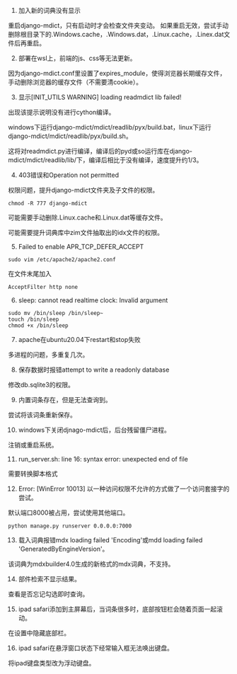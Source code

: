 1. 加入新的词典没有显示

重启django-mdict，只有启动时才会检查文件夹变动。
如果重启无效，尝试手动删除根目录下的.Windows.cache，.Windows.dat，.Linux.cache，.Linex.dat文件后再重启。

2. 部署在wsl上，前端的js、css等无法更新。

因为django-mdict.conf里设置了expires_module，使得浏览器长期缓存文件，手动删除浏览器的缓存文件（不需要清cookie）。

3. 显示\[INIT_UTILS WARNING\] loading readmdict lib failed!

出现该提示说明没有进行cython编译。

windows下运行django-mdict/mdict/readlib/pyx/build.bat，linux下运行django-mdict/mdict/readlib/pyx/build.sh。

这将对readmdict.py进行编译，编译后的pyd或so运行库在django-mdict/mdict/readlib/lib/下，编译后相比于没有编译，速度提升约1/3。

4. 403错误和Operation not permitted

权限问题，提升django-mdict文件夹及子文件的权限。

```
chmod -R 777 django-mdict
```

可能需要手动删除.Linux.cache和.Linux.dat等缓存文件。

可能需要提升词典库中zim文件抽取出的idx文件的权限。

5. Failed to enable APR_TCP_DEFER_ACCEPT

```
sudo vim /etc/apache2/apache2.conf
```

在文件末尾加入

```
AcceptFilter http none
```

6. sleep: cannot read realtime clock: Invalid argument

```
sudo mv /bin/sleep /bin/sleep~
touch /bin/sleep
chmod +x /bin/sleep
```

7. apache在ubuntu20.04下restart和stop失败

多进程的问题，多重复几次。

8. 保存数据时报错attempt to write a readonly database

修改db.sqlite3的权限。

9. 内置词条存在，但是无法查询到。

尝试将该词条重新保存。

10. windows下关闭djnago-mdict后，后台残留僵尸进程。

注销或重启系统。

11. run_server.sh: line 16: syntax error: unexpected end of file

需要转换脚本格式

12. Error: [WinError 10013] 以一种访问权限不允许的方式做了一个访问套接字的尝试。

默认端口8000被占用，尝试使用其他端口。

```
python manage.py runserver 0.0.0.0:7000
```

13. 载入词典报错mdx loading failed 'Encoding'或mdd loading failed 'GeneratedByEngineVersion'。

该词典为mdxbuilder4.0生成的新格式的mdx词典，不支持。

14. 部件检索不显示结果。

查看是否忘记勾选即时查询。

15. ipad safari添加到主屏幕后，当词条很多时，底部按钮栏会随着页面一起滚动。

在设置中隐藏底部栏。

16. ipad safari在悬浮窗口状态下经常输入框无法唤出键盘。

将ipad键盘类型改为浮动键盘。